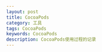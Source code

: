 ```yaml
---
layout: post
title: CocoaPods
category: 工具
tags: CocoaPods
keywords: CocoaPods
description: CocoaPods使用过程的记录
---
```



